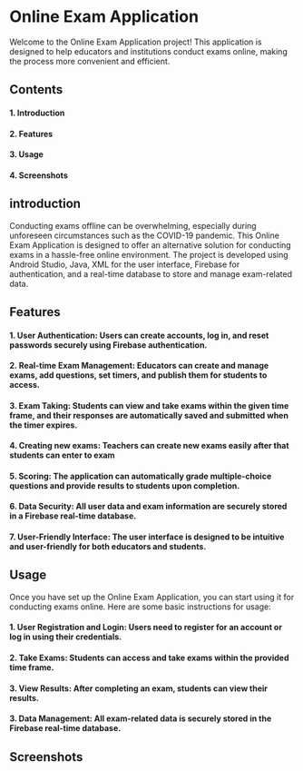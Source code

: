 # Online Exam Application
Welcome to the Online Exam Application project! This application is designed to help educators and institutions conduct exams online, making the process more convenient and efficient.
## Contents
<h4>1. Introduction</h4> 
<h4>2. Features</h4> 
<h4>3. Usage</h4>
<h4>4. Screenshots</h4> 

## introduction
Conducting exams offline can be overwhelming, especially during unforeseen circumstances such as the COVID-19 pandemic. This Online Exam Application is designed to offer an alternative solution for conducting exams in a hassle-free online environment. The project is developed using Android Studio, Java, XML for the user interface, Firebase for authentication, and a real-time database to store and manage exam-related data.

## Features
<h4>1. User Authentication: Users can create accounts, log in, and reset passwords securely using Firebase authentication.</h4>
<h4>2. Real-time Exam Management: Educators can create and manage exams, add questions, set timers, and publish them for students to access.</h4>
<h4>3. Exam Taking: Students can view and take exams within the given time frame, and their responses are automatically saved and submitted when the timer expires.</h4>
<h4>4. Creating new exams: Teachers can create new exams easily after that students can enter to exam</h4>
<h4>5. Scoring: The application can automatically grade multiple-choice questions and provide results to students upon completion.</h4>
<h4>6. Data Security: All user data and exam information are securely stored in a Firebase real-time database.</h4>
<h4>7. User-Friendly Interface: The user interface is designed to be intuitive and user-friendly for both educators and students.</h4>

## Usage
Once you have set up the Online Exam Application, you can start using it for conducting exams online. Here are some basic instructions for usage:
<h4>1. User Registration and Login: Users need to register for an account or log in using their credentials.</h4>
<h4>2. Take Exams: Students can access and take exams within the provided time frame.
</h4>
<h4>3. View Results: After completing an exam, students can view their results.</h4>
<h4>3. Data Management: All exam-related data is securely stored in the Firebase real-time database.</h4>

## Screenshots
